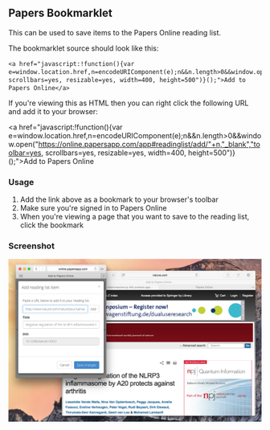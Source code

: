 ## Papers Bookmarklet

This can be used to save items to the Papers Online reading list.

The bookmarklet source should look like this:

```
<a href="javascript:!function(){var e=window.location.href,n=encodeURIComponent(e);n&&n.length>0&&window.open("https://online.papersapp.com/app#readinglist/add/"+n,"_blank","toolbar=yes, scrollbars=yes, resizable=yes, width=400, height=500")}();">Add to Papers Online</a>
```

If you're viewing this as HTML then you can right click the following URL and add it to your browser:

<a href="javascript:!function(){var e=window.location.href,n=encodeURIComponent(e);n&&n.length>0&&window.open("https://online.papersapp.com/app#readinglist/add/"+n,"_blank","toolbar=yes, scrollbars=yes, resizable=yes, width=400, height=500")}();">Add to Papers Online</a>

### Usage

1. Add the link above as a bookmark to your browser's toolbar
2. Make sure you're signed in to Papers Online
3. When you're viewing a page that you want to save to the reading list, click the bookmark

### Screenshot

![Safari, Papers Online](img/safari.png?raw=true)

